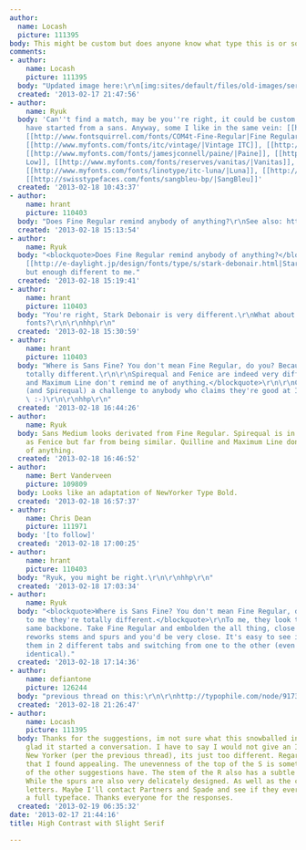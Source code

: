 ```yaml
---
author:
  name: Locash
  picture: 111395
body: This might be custom but does anyone know what type this is or something similar?[img:sites/default/files/old-images/serena-lily_4407.png]
comments:
- author:
    name: Locash
    picture: 111395
  body: "Updated image here:\r\n[img:sites/default/files/old-images/serena-lily_5976.png]"
  created: '2013-02-17 21:47:56'
- author:
    name: Ryuk
  body: 'Can''t find a match, may be you''re right, it could be custom. They may even
    have started from a sans. Anyway, some I like in the same vein: [[http://www.myfonts.com/search/minerva/|Minerva]],
    [[http://www.fontsquirrel.com/fonts/COM4t-Fine-Regular|Fine Regular]], [[http://www.myfonts.com/fonts/wiescherdesign/cimiez/|Cimiez]],
    [[http://www.myfonts.com/fonts/itc/vintage/|Vintage ITC]], [[http://www.myfonts.com/fonts/flat-it/cotoris/|Cotoris]],
    [[http://www.myfonts.com/fonts/jamesjconnell/paine/|Paine]], [[http://www.myfonts.com/fonts/northernblock/markus-low/|Markus
    Low]], [[http://www.myfonts.com/fonts/reserves/vanitas/|Vanitas]], [[http://marketplace.veer.com/type/CTT0000043|Brasserie]],
    [[http://www.myfonts.com/fonts/linotype/itc-luna/|Luna]], [[http://www.myfonts.com/fonts/andrijtype/seaside/|Seaside]],
    [[http://swisstypefaces.com/fonts/sangbleu-bp/|SangBleu]]'
  created: '2013-02-18 10:43:37'
- author:
    name: hrant
    picture: 110403
  body: "Does Fine Regular remind anybody of anything?\r\nSee also: http://www.fontsquirrel.com/foundry/COM4t\r\n\r\nhhp\r\n"
  created: '2013-02-18 15:13:54'
- author:
    name: Ryuk
  body: "<blockquote>Does Fine Regular remind anybody of anything?</blockquote>\r\nLoosely
    [[http://e-daylight.jp/design/fonts/type/s/stark-debonair.html|Stark Debonair]]
    but enough different to me."
  created: '2013-02-18 15:19:41'
- author:
    name: hrant
    picture: 110403
  body: "You're right, Stark Debonair is very different.\r\nWhat about Com4t's other
    fonts?\r\n\r\nhhp\r\n"
  created: '2013-02-18 15:30:59'
- author:
    name: hrant
    picture: 110403
  body: "Where is Sans Fine? You don't mean Fine Regular, do you? Because to me they're
    totally different.\r\n\r\nSpirequal and Fenice are indeed very different.\r\n\r\n<blockquote>Quilline
    and Maximum Line don't remind me of anything.</blockquote>\r\n\r\nConsider those
    (and Spirequal) a challenge to anybody who claims they're good at IDing fonts!
    \ :-)\r\n\r\nhhp\r\n"
  created: '2013-02-18 16:44:26'
- author:
    name: Ryuk
  body: Sans Medium looks derivated from Fine Regular. Spirequal is in the same vein
    as Fenice but far from being similar. Quilline and Maximum Line don't remind me
    of anything.
  created: '2013-02-18 16:46:52'
- author:
    name: Bert Vanderveen
    picture: 109809
  body: Looks like an adaptation of NewYorker Type Bold.
  created: '2013-02-18 16:57:37'
- author:
    name: Chris Dean
    picture: 111971
  body: '[to follow]'
  created: '2013-02-18 17:00:25'
- author:
    name: hrant
    picture: 110403
  body: "Ryuk, you might be right.\r\n\r\nhhp\r\n"
  created: '2013-02-18 17:03:34'
- author:
    name: Ryuk
  body: "<blockquote>Where is Sans Fine? You don't mean Fine Regular, do you?</blockquote>\r\nYes\r\n<blockquote>Because
    to me they're totally different.</blockquote>\r\nTo me, they look to share the
    same backbone. Take Fine Regular and embolden the all thing, close open letters,
    reworks stems and spurs and you'd be very close. It's easy to see it when opening
    them in 2 different tabs and switching from one to the other (even /Q tail is
    identical)."
  created: '2013-02-18 17:14:36'
- author:
    name: defiantone
    picture: 126244
  body: "previous thread on this:\r\n\r\nhttp://typophile.com/node/91738"
  created: '2013-02-18 21:26:47'
- author:
    name: Locash
    picture: 111395
  body: Thanks for the suggestions, im not sure what this snowballed into but i'm
    glad it started a conversation. I have to say I would not give an ID credit to
    New Yorker (per the previous thread), its just too different. Regarding the attributes
    that I found appealing. The unevenness of the top of the S is something that none
    of the other suggestions have. The stem of the R also has a subtle organic feel.
    While the spurs are also very delicately designed. As well as the consistent condensed
    letters. Maybe I'll contact Partners and Spade and see if they ever made it into
    a full typeface. Thanks everyone for the responses.
  created: '2013-02-19 06:35:32'
date: '2013-02-17 21:44:16'
title: High Contrast with Slight Serif

---
```

